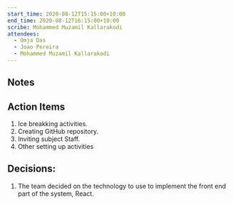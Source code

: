 ```yaml
---
start_time: 2020-08-12T15:15:00+10:00
end_time: 2020-08-12T16:15:00+10:00
scribe: Mohammed Muzamil Kallarakodi
attendees:
  - Omja Das
  - Joao Pereira
  - Mohammed Muzamil Kallarakodi
---
```

## Notes
## Action Items

1. Ice breakking activities.
2. Creating GitHub repository.
3. Inviting subject Staff.
4. Other setting up activities

## Decisions:

1. The team decided on the technology to use to implement the front end part of the system, React.
